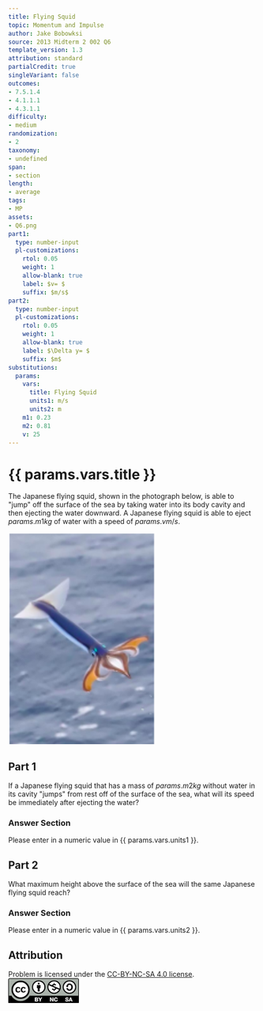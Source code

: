 ```yaml
---
title: Flying Squid
topic: Momentum and Impulse
author: Jake Bobowksi
source: 2013 Midterm 2 002 Q6
template_version: 1.3
attribution: standard
partialCredit: true
singleVariant: false
outcomes:
- 7.5.1.4
- 4.1.1.1
- 4.3.1.1
difficulty:
- medium
randomization:
- 2
taxonomy:
- undefined
span:
- section
length:
- average
tags:
- MP
assets:
- Q6.png
part1:
  type: number-input
  pl-customizations:
    rtol: 0.05
    weight: 1
    allow-blank: true
    label: $v= $
    suffix: $m/s$
part2:
  type: number-input
  pl-customizations:
    rtol: 0.05
    weight: 1
    allow-blank: true
    label: $\Delta y= $
    suffix: $m$
substitutions:
  params:
    vars:
      title: Flying Squid
      units1: m/s
      units2: m
    m1: 0.23
    m2: 0.81
    v: 25
---
```

# {{ params.vars.title }}
The Japanese flying squid, shown in the photograph below, is able to "jump" off the surface of the sea by taking water into its body cavity and then ejecting the water downward. A Japanese flying squid is able to eject ${{params.m1}} kg$ of water with a speed of ${{params.v}} m/s$.

<img src="Q6.png" width=300 alt = "Japanese flying squid">

## Part 1

If a Japanese flying squid that has a mass of ${{params.m2}} kg$ without water in its cavity "jumps" from rest off of the surface of the sea, what will its speed be immediately after ejecting the water?

### Answer Section

Please enter in a numeric value in {{ params.vars.units1 }}.

## Part 2

What maximum height above the surface of the sea will the same Japanese flying squid reach?

### Answer Section

Please enter in a numeric value in {{ params.vars.units2 }}.

## Attribution

Problem is licensed under the [CC-BY-NC-SA 4.0 license](https://creativecommons.org/licenses/by-nc-sa/4.0/).<br> ![The Creative Commons 4.0 license requiring attribution-BY, non-commercial-NC, and share-alike-SA license.](https://raw.githubusercontent.com/firasm/bits/master/by-nc-sa.png)